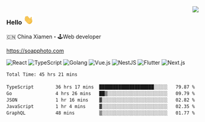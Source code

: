 <img align="right" src="https://github-readme-stats.vercel.app/api?username=yiiu&show_icons=false&bg_color=30,e96443,904e95&title_color=fff&text_color=fff" />

### Hello <img src="https://raw.githubusercontent.com/ABSphreak/ABSphreak/master/gifs/Hi.gif" width="26px" />
 
🇨🇳 China Xiamen・🕹Web developer

https://soapphoto.com

<p align="left"><img src="https://cdn.svgporn.com/logos/react.svg" alt="React" width="32" height="32"/> <img src="https://cdn.svgporn.com/logos/typescript-icon.svg" alt="TypeScript" width="32" height="32"/> <img src="https://cdn.svgporn.com/logos/gopher.svg" alt="Golang" width="32" height="32"/> <img src="https://cdn.svgporn.com/logos/vue.svg" alt="Vue.js" width="32" height="32"/> <img src="https://cdn.svgporn.com/logos/nestjs.svg" alt="NestJS" width="32" height="32"/> <img src="https://cdn.svgporn.com/logos/flutter.svg" alt="Flutter" width="32" height="32"/> <img src="https://cdn.svgporn.com/logos/nextjs-icon.svg" alt="Next.js" width="32" height="32"/></p>


<!--START_SECTION:waka-->

```txt
Total Time: 45 hrs 21 mins

TypeScript        36 hrs 17 mins  ████████████████████░░░░░   79.87 %
Go                4 hrs 26 mins   ██▒░░░░░░░░░░░░░░░░░░░░░░   09.79 %
JSON              1 hr 16 mins    ▓░░░░░░░░░░░░░░░░░░░░░░░░   02.82 %
JavaScript        1 hr 4 mins     ▓░░░░░░░░░░░░░░░░░░░░░░░░   02.35 %
GraphQL           48 mins         ▒░░░░░░░░░░░░░░░░░░░░░░░░   01.77 %
```

<!--END_SECTION:waka-->
